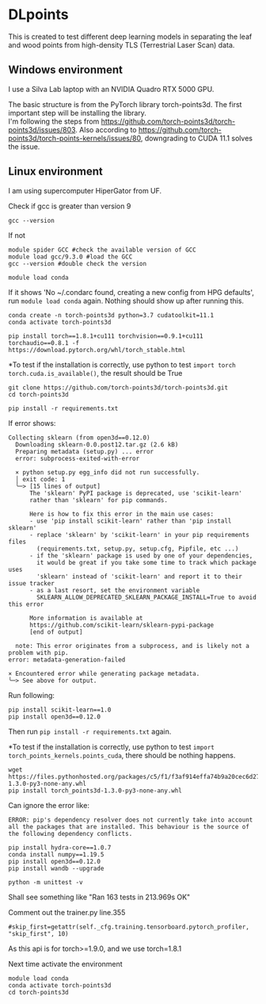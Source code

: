 # DLpoints

This is created to test different deep learning models in separating the leaf and wood points from high-density TLS (Terrestrial Laser Scan) data.

## Windows environment
I use a Silva Lab laptop with an NVIDIA Quadro RTX 5000 GPU.

The basic structure is from the PyTorch library torch-points3d. The first important step will be installing the library.\
I'm following the steps from https://github.com/torch-points3d/torch-points3d/issues/803. Also according to https://github.com/torch-points3d/torch-points-kernels/issues/80, downgrading to CUDA 11.1 solves the issue. 

## Linux environment
I am using supercomputer HiperGator from UF.

Check if gcc is greater than version 9
```
gcc --version
```
If not
```
module spider GCC #check the available version of GCC
module load gcc/9.3.0 #load the GCC
gcc --version #double check the version
```
```
module load conda
```
If it shows 'No ~/.condarc found, creating a new config from HPG defaults', run ```module load conda``` again. Nothing should show up after running this.
```
conda create -n torch-points3d python=3.7 cudatoolkit=11.1
conda activate torch-points3d
```
```
pip install torch==1.8.1+cu111 torchvision==0.9.1+cu111 torchaudio==0.8.1 -f https://download.pytorch.org/whl/torch_stable.html
```
*To test if the installation is correctly, use python to test ```import torch torch.cuda.is_available()```, the result should be True
```
git clone https://github.com/torch-points3d/torch-points3d.git
cd torch-points3d
```
```
pip install -r requirements.txt
```
If error shows:
```
Collecting sklearn (from open3d==0.12.0)
  Downloading sklearn-0.0.post12.tar.gz (2.6 kB)
  Preparing metadata (setup.py) ... error
  error: subprocess-exited-with-error
  
  × python setup.py egg_info did not run successfully.
  │ exit code: 1
  ╰─> [15 lines of output]
      The 'sklearn' PyPI package is deprecated, use 'scikit-learn'
      rather than 'sklearn' for pip commands.
      
      Here is how to fix this error in the main use cases:
      - use 'pip install scikit-learn' rather than 'pip install sklearn'
      - replace 'sklearn' by 'scikit-learn' in your pip requirements files
        (requirements.txt, setup.py, setup.cfg, Pipfile, etc ...)
      - if the 'sklearn' package is used by one of your dependencies,
        it would be great if you take some time to track which package uses
        'sklearn' instead of 'scikit-learn' and report it to their issue tracker
      - as a last resort, set the environment variable
        SKLEARN_ALLOW_DEPRECATED_SKLEARN_PACKAGE_INSTALL=True to avoid this error
      
      More information is available at
      https://github.com/scikit-learn/sklearn-pypi-package
      [end of output]
  
  note: This error originates from a subprocess, and is likely not a problem with pip.
error: metadata-generation-failed

× Encountered error while generating package metadata.
╰─> See above for output.
```
Run following:
```
pip install scikit-learn==1.0
pip install open3d==0.12.0
```
Then run ```pip install -r requirements.txt``` again.

*To test if the installation is correctly, use python to test ```import torch_points_kernels.points_cuda```, there should be nothing happens.
```
wget https://files.pythonhosted.org/packages/c5/f1/f3af914effa74b9a20cec6d27896ade54c01af1c402b9e176de56d0150c7/torch_points3d-1.3.0-py3-none-any.whl
pip install torch_points3d-1.3.0-py3-none-any.whl
```
Can ignore the error like: 
```
ERROR: pip's dependency resolver does not currently take into account all the packages that are installed. This behaviour is the source of the following dependency conflicts.
```
```
pip install hydra-core==1.0.7
conda install numpy==1.19.5
pip install open3d==0.12.0
pip install wandb --upgrade
```
```
python -m unittest -v
```
Shall see something like "Ran 163 tests in 213.969s OK"

Comment out the trainer.py line.355
```
#skip_first=getattr(self._cfg.training.tensorboard.pytorch_profiler, "skip_first", 10)
```
As this api is for torch>=1.9.0, and we use torch=1.8.1

Next time activate the environment
```
module load conda
conda activate torch-points3d
cd torch-points3d
```
